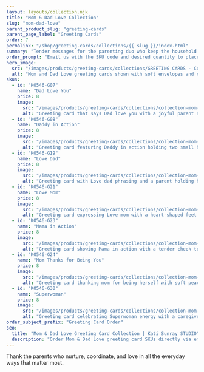 ```yaml
---
layout: layouts/collection.njk
title: "Mom & Dad Love Collection"
slug: "mom-dad-love"
parent_product_slug: "greeting-cards"
parent_page_label: "Greeting Cards"
order: 7
permalink: "/shop/greeting-cards/collections/{{ slug }}/index.html"
summary: "Tender messages for the parenting duo who keep the household grounded."
order_prompt: "Email us with the SKU code and desired quantity to place your order."
hero_image:
  src: "/images/products/greeting-cards/collections/GREETING CARDS - Collection ‘Mom & Dad love’.jpg"
  alt: "Mom and Dad Love greeting cards shown with soft envelopes and cozy textures."
skus:
  - id: "KO546-G07"
    name: "Dad Love You"
    price: 8
    image:
      src: "/images/products/greeting-cards/collections/collection-mom-dad-love/KO546-G07_Greeting card 5x7 _Collection Mom Dad Love_Dad love you_dad fun_light green.jpg"
      alt: "Greeting card that says Dad love you with a joyful parent and toddler illustration on mint."
  - id: "KO546-G08"
    name: "Daddy in Action"
    price: 8
    image:
      src: "/images/products/greeting-cards/collections/collection-mom-dad-love/KO546-G08_Greeting card 5x7 _Collection Mom Dad Love_Daddy in action_hold 2 hands_green.jpg"
      alt: "Greeting card featuring Daddy in action holding two small hands on a vivid green background."
  - id: "KO546-G19"
    name: "Love Dad"
    price: 8
    image:
      src: "/images/products/greeting-cards/collections/collection-mom-dad-love/KO546-G19_Greeting card 5x7 _Collection Mom Dad Love_Love dad_hold hands_coloured orange.jpg"
      alt: "Greeting card with Love dad phrasing and a parent holding hands illustration on orange."
  - id: "KO546-G21"
    name: "Love Mom"
    price: 8
    image:
      src: "/images/products/greeting-cards/collections/collection-mom-dad-love/KO546-G21_Greeting card 5x7 _Collection Mom Dad Love_Love mom_feet heart hands_coloured orange.jpg"
      alt: "Greeting card expressing Love mom with a heart-shaped feet illustration on warm orange."
  - id: "KO546-G23"
    name: "Mama in Action"
    price: 8
    image:
      src: "/images/products/greeting-cards/collections/collection-mom-dad-love/KO546-G23_Greeting card 5x7 _Collection Mom Dad Love_Mama in action_touch mom face_red pastel.jpg"
      alt: "Greeting card showing Mama in action with a tender cheek touch on rosy red."
  - id: "KO546-G24"
    name: "Mom Thanks for Being You"
    price: 8
    image:
      src: "/images/products/greeting-cards/collections/collection-mom-dad-love/KO546-G24_Greeting card 5x7 _Collection Mom Dad Love_Mom Tks Being You_touch mom's face.jpg"
      alt: "Greeting card thanking mom for being herself with soft peach tones."
  - id: "KO546-G30"
    name: "Superwoman"
    price: 8
    image:
      src: "/images/products/greeting-cards/collections/collection-mom-dad-love/KO546-G30_Greeting card 5x7 _Collection Mom Dad Love_Superwoman_touch mom's face_light orange.jpg"
      alt: "Greeting card celebrating Superwoman energy with a caregiver and child on light orange."
order_subject_prefix: "Greeting Card Order"
seo:
  title: "Mom & Dad Love Greeting Card Collection | Kati Sunray STUDIO"
  description: "Order Mom & Dad Love greeting card SKUs directly via email."
---
```


Thank the parents who nurture, coordinate, and love in all the everyday ways that matter most.
